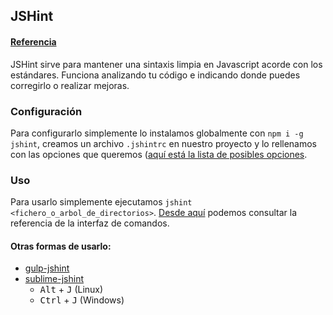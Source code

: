 ## JSHint

#### [Referencia](http://jshint.com/docs/)

JSHint sirve para mantener una sintaxis limpia en Javascript acorde con los estándares. Funciona analizando tu código e indicando donde puedes corregirlo o realizar mejoras.

### Configuración
Para configurarlo simplemente lo instalamos globalmente con `npm i -g jshint`, creamos un archivo `.jshintrc` en nuestro proyecto y lo rellenamos con las opciones que queremos ([aquí está la lista de posibles opciones](http://jshint.com/docs/options/).

### Uso
Para usarlo simplemente ejecutamos `jshint <fichero_o_arbol_de_directorios>`. [Desde aquí](http://jshint.com/docs/cli/) podemos consultar la referencia de la interfaz de comandos.

#### Otras formas de usarlo:

- [gulp-jshint](https://github.com/spalger/gulp-jshint)
- [sublime-jshint](https://github.com/uipoet/sublime-jshint)
    + <kbd>Alt</kbd> + <kbd>J</kbd> (Linux) 
    + <kbd>Ctrl</kbd> + <kbd>J</kbd> (Windows)